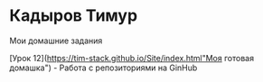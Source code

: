 # Кадыров Тимур
Мои домашние задания

[Урок 12](https://tim-stack.github.io/Site/index.html"Моя готовая домашка") - Работа с репозиториями на GinHub
